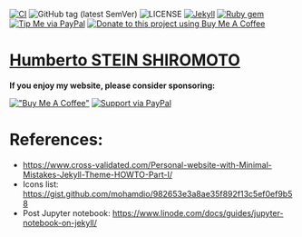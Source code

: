 [![CI](https://github.com/hsteinshiromoto/hsteinshiromoto.github.io/actions/workflows/ci.yml/badge.svg)](https://github.com/hsteinshiromoto/tex.beamer/actions/workflows/ci.yml) 
![GitHub tag (latest SemVer)](https://img.shields.io/github/v/tag/hsteinshiromoto/hsteinshiromoto.github.io?style=flat)
![LICENSE](https://img.shields.io/badge/license-MIT-lightgrey.svg)
[![Jekyll](https://img.shields.io/badge/jekyll-%3E%3D%203.7-blue.svg)](https://jekyllrb.com/)
[![Ruby gem](https://img.shields.io/gem/v/minimal-mistakes-jekyll.svg)](https://rubygems.org/gems/minimal-mistakes-jekyll)
[![Tip Me via PayPal](https://img.shields.io/badge/PayPal-tip%20me-green.svg?logo=paypal)](https://www.paypal.me/hsteinshiromoto)
[![Donate to this project using Buy Me A Coffee](https://img.shields.io/badge/buy%20me%20a%20coffee-donate-yellow.svg)](https://www.buymeacoffee.com/hsteinshiromoto)

# [Humberto STEIN SHIROMOTO](https://hsteinshiromoto.github.io/)

**If you enjoy my website, please consider sponsoring:**

[!["Buy Me A Coffee"](https://user-images.githubusercontent.com/1376749/120938564-50c59780-c6e1-11eb-814f-22a0399623c5.png)](https://www.buymeacoffee.com/hsteinshiromoto)
 [![Support via PayPal](https://cdn.jsdelivr.net/gh/twolfson/paypal-github-button@1.0.0/dist/button.svg)](https://www.paypal.me/hsteinshiromoto)


# References:

* https://www.cross-validated.com/Personal-website-with-Minimal-Mistakes-Jekyll-Theme-HOWTO-Part-I/
* Icons list: https://gist.github.com/mohamdio/982653e3a8ae35f892f13c5ef0ef9b58
* Post Jupyter notebook: https://www.linode.com/docs/guides/jupyter-notebook-on-jekyll/